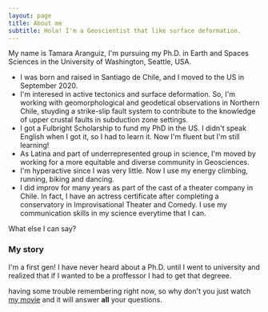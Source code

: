 ```yaml
---
layout: page
title: About me
subtitle: Hola! I'm a Geoscientist that like surface deformation.
---
```


My name is Tamara Aranguiz, I'm pursuing my Ph.D. in Earth and Spaces Sciences in the University of Washington, Seattle, USA. 

- I was born and raised in Santiago de Chile, and I moved to the US in September 2020.
- I'm interesed in active tectonics and surface deformation. So, I'm working with geomorphological and geodetical observations in Northern Chile, stuyding a strike-slip fault system to contribute to the knowledge of  upper crustal faults in subduction zone settings.
- I got a Fulbright Scholarship to fund my PhD in the US. I didn't speak English when I got it, so I had to learn it. Now I'm fluent but I'm still learning! 
- As Latina and part of underrepresented group in science, I'm moved by working for a more equitable and diverse community in Geosciences. 
- I'm hyperactive since I was very little. Now I use my energy climbing, running, biking and dancing.
- I did improv for many years as part of the cast of a theater company in Chile. In fact, I have an actress certificate after completing a conservatory in Improvisational Theater and Comedy. I use my communication skills in my science everytime that I can.   

What else I can say? 

### My story

I'm a first gen! I have never heard about a Ph.D. until I went to university and realized that if I wanted to be a proffessor I had to get that degreee.  

having some trouble remembering right now, so why don't you just watch [my movie](https://en.wikipedia.org/wiki/The_Princess_Bride_%28film%29) and it will answer **all** your questions.
